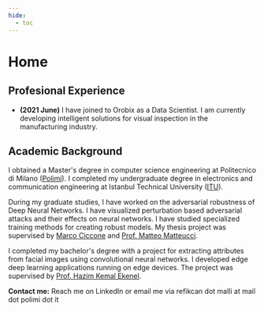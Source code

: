 ```yaml
---
hide:
  - toc
---
```


# Home 
## Profesional Experience

- **(2021 June)** I have joined to Orobix as a Data Scientist. I am currently developing intelligent solutions for visual inspection in the manufacturing industry.

 
## Academic Background

I obtained a Master's degree in computer science engineering at Politecnico di Milano ([Polimi](https://www.polimi.it)). I completed my undergraduate degree in electronics and communication engineering at Istanbul Technical University ([ITU](https://www.itu.edu.tr)).

During my graduate studies, I have worked on the adversarial robustness of Deep Neural Networks. I have visualized perturbation based adversarial attacks and their effects on neural networks. I have studied specialized training methods for creating robust models. My thesis project was supervised by [Marco Ciccone](https://scholar.google.com/citations?user=hOQjblcAAAAJ&hl=en) and [Prof. Matteo Matteucci](https://scholar.google.com/citations?user=PdbEg5YAAAAJ&hl=en).

I completed my bachelor's degree with a project for extracting attributes from facial images using convolutional neural networks. I developed edge deep learning applications running on edge devices. The project was supervised by [Prof. Hazim Kemal Ekenel](https://scholar.google.com/citations?user=LfIDj68AAAAJ&hl=en).


**Contact me:** Reach me on LinkedIn or email me via refikcan dot malli at mail dot polimi dot it

<!-- ## Papers


## Projects -->
